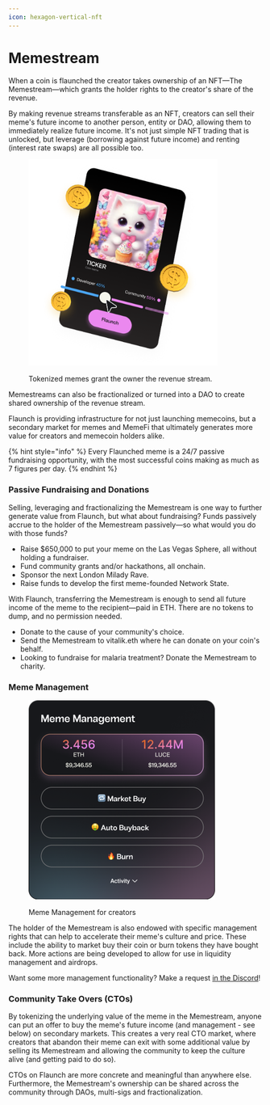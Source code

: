 ```yaml
---
icon: hexagon-vertical-nft
---
```


# Memestream

When a coin is flaunched the creator takes ownership of an NFT—The Memestream—which grants the holder rights to the creator's share of the revenue.

By making revenue streams transferable as an NFT, creators can sell their meme's future income to another person, entity or DAO, allowing them to immediately realize future income. It's not just simple NFT trading that is unlocked, but leverage (borrowing against future income) and renting (interest rate swaps) are all possible too.

<figure><img src="../.gitbook/assets/image (26).png" alt="" width="375"><figcaption><p>Tokenized memes grant the owner the revenue stream.</p></figcaption></figure>

Memestreams can also be fractionalized or turned into a DAO to create shared ownership of the revenue stream.

Flaunch is providing infrastructure for not just launching memecoins, but a secondary market for memes and MemeFi that ultimately generates more value for creators and memecoin holders alike.

{% hint style="info" %}
Every Flaunched meme is a 24/7 passive fundraising opportunity, with the most successful coins making as much as 7 figures per day.
{% endhint %}

### Passive Fundraising and Donations

Selling, leveraging and fractionalizing the Memestream is one way to further generate value from Flaunch, but what about fundraising? Funds passively accrue to the holder of the Memestream passively—so what would you do with those funds?

* Raise $650,000 to put your meme on the Las Vegas Sphere, all without holding a fundraiser.
* Fund community grants and/or hackathons, all onchain.
* Sponsor the next London Milady Rave.
* Raise funds to develop the first meme-founded Network State.

With Flaunch, transferring the Memestream is enough to send all future income of the meme to the recipient—paid in ETH. There are no tokens to dump, and no permission needed.

* Donate to the cause of your community's choice.
* Send the Memestream to vitalik.eth where he can donate on your coin's behalf.
* Looking to fundraise for malaria treatment? Donate the Memestream to charity.

### Meme Management

<figure><img src="../.gitbook/assets/image (31).png" alt="" width="370"><figcaption><p>Meme Management for creators</p></figcaption></figure>

The holder of the Memestream is also endowed with specific management rights that can help to accelerate their meme's culture and price. These include the ability to market buy their coin or burn tokens they have bought back. More actions are being developed to allow for use in liquidity management and airdrops.

Want some more management functionality? Make a request [in the Discord](https://discord.gg/flaunch)!

### Community Take Overs (CTOs)

By tokenizing the underlying value of the meme in the Memestream, anyone can put an offer to buy the meme's future income (and management - see below) on secondary markets. This creates a very real CTO market, where creators that abandon their meme can exit with some additional value by selling its Memestream and allowing the community to keep the culture alive (and getting paid to do so).

CTOs on Flaunch are more concrete and meaningful than anywhere else. Furthermore, the Memestream's ownership can be shared across the community through DAOs, multi-sigs and fractionalization.
